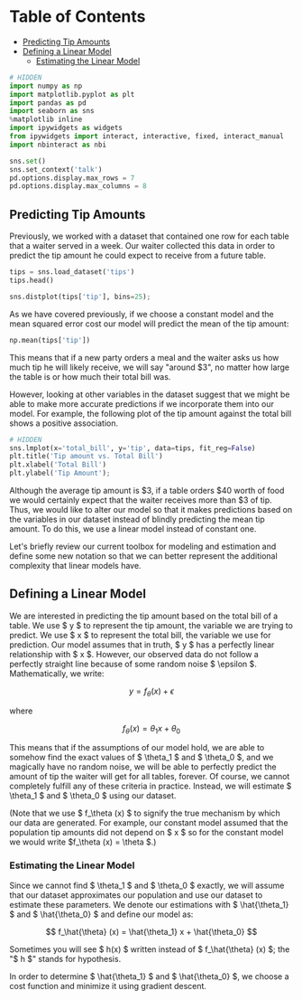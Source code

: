 
<h1>Table of Contents<span class="tocSkip"></span></h1>
<div class="toc"><ul class="toc-item"><li><span><a href="#Predicting-Tip-Amounts" data-toc-modified-id="Predicting-Tip-Amounts-1">Predicting Tip Amounts</a></span></li><li><span><a href="#Defining-a-Linear-Model" data-toc-modified-id="Defining-a-Linear-Model-2">Defining a Linear Model</a></span><ul class="toc-item"><li><span><a href="#Estimating-the-Linear-Model" data-toc-modified-id="Estimating-the-Linear-Model-2.1">Estimating the Linear Model</a></span></li></ul></li></ul></div>


```python
# HIDDEN
import numpy as np
import matplotlib.pyplot as plt
import pandas as pd
import seaborn as sns
%matplotlib inline
import ipywidgets as widgets
from ipywidgets import interact, interactive, fixed, interact_manual
import nbinteract as nbi

sns.set()
sns.set_context('talk')
pd.options.display.max_rows = 7
pd.options.display.max_columns = 8
```

## Predicting Tip Amounts

Previously, we worked with a dataset that contained one row for each table that a waiter served in a week. Our waiter collected this data in order to predict the tip amount he could expect to receive from a future table.


```python
tips = sns.load_dataset('tips')
tips.head()
```


```python
sns.distplot(tips['tip'], bins=25);
```

As we have covered previously, if we choose a constant model and the mean squared error cost our model will predict the mean of the tip amount:


```python
np.mean(tips['tip'])
```

This means that if a new party orders a meal and the waiter asks us how much tip he will likely receive, we will say "around \$3", no matter how large the table is or how much their total bill was.

However, looking at other variables in the dataset suggest that we might be able to make more accurate predictions if we incorporate them into our model. For example, the following plot of the tip amount against the total bill shows a positive association.


```python
# HIDDEN
sns.lmplot(x='total_bill', y='tip', data=tips, fit_reg=False)
plt.title('Tip amount vs. Total Bill')
plt.xlabel('Total Bill')
plt.ylabel('Tip Amount');
```

Although the average tip amount is \$3, if a table orders \$40 worth of food we would certainly expect that the waiter receives more than \$3 of tip. Thus, we would like to alter our model so that it makes predictions based on the variables in our dataset instead of blindly predicting the mean tip amount. To do this, we use a linear model instead of constant one.

Let's briefly review our current toolbox for modeling and estimation and define some new notation so that we can better represent the additional complexity that linear models have.

## Defining a Linear Model

We are interested in predicting the tip amount based on the total bill of a table. We use $ y $ to represent the tip amount, the variable we are trying to predict. We use $ x $ to represent the total bill, the variable we use for prediction. Our model assumes that in truth, $ y $ has a perfectly linear relationship with $ x $. However, our observed data do not follow a perfectly straight line because of some random noise $ \epsilon $. Mathematically, we write:

$$
y = f_\theta (x) + \epsilon
$$

where

$$
f_\theta (x) = \theta_1 x + \theta_0
$$

This means that if the assumptions of our model hold, we are able to somehow find the exact values of $ \theta_1 $ and $ \theta_0 $, and we magically have no random noise, we will be able to perfectly predict the amount of tip the waiter will get for all tables, forever. Of course, we cannot completely fulfill any of these criteria in practice. Instead, we will estimate $ \theta_1 $ and $ \theta_0 $ using our dataset.

(Note that we use $ f_\theta (x) $ to signify the true mechanism by which our data are generated. For example, our constant model assumed that the population tip amounts did not depend on $ x $ so for the constant model we would write $f_\theta (x) = \theta $.)

### Estimating the Linear Model

Since we cannot find $ \theta_1 $ and $ \theta_0 $ exactly, we will assume that our dataset approximates our population and use our dataset to estimate these parameters. We denote our estimations with $ \hat{\theta_1} $ and $ \hat{\theta_0} $ and define our model as:

$$
f_\hat{\theta} (x) = \hat{\theta_1} x + \hat{\theta_0}
$$

Sometimes you will see $ h(x) $ written instead of $ f_\hat{\theta} (x) $; the "$ h $" stands for hypothesis.

In order to determine $ \hat{\theta_1} $ and $ \hat{\theta_0} $, we choose a cost function and minimize it using gradient descent.
